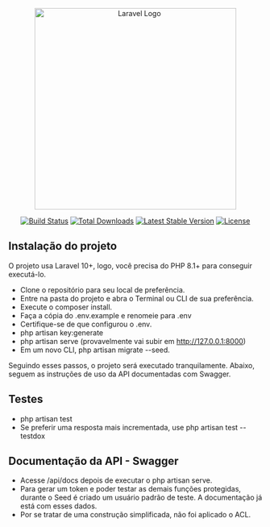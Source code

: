 <p align="center"><a href="https://laravel.com" target="_blank"><img src="https://raw.githubusercontent.com/laravel/art/master/logo-lockup/5%20SVG/2%20CMYK/1%20Full%20Color/laravel-logolockup-cmyk-red.svg" width="400" alt="Laravel Logo"></a></p>

<p align="center">
<a href="https://github.com/laravel/framework/actions"><img src="https://github.com/laravel/framework/workflows/tests/badge.svg" alt="Build Status"></a>
<a href="https://packagist.org/packages/laravel/framework"><img src="https://img.shields.io/packagist/dt/laravel/framework" alt="Total Downloads"></a>
<a href="https://packagist.org/packages/laravel/framework"><img src="https://img.shields.io/packagist/v/laravel/framework" alt="Latest Stable Version"></a>
<a href="https://packagist.org/packages/laravel/framework"><img src="https://img.shields.io/packagist/l/laravel/framework" alt="License"></a>
</p>

## Instalação do projeto

O projeto usa Laravel 10+, logo, você precisa do PHP 8.1+ para conseguir executá-lo.

- Clone o repositório para seu local de preferência.
- Entre na pasta do projeto e abra o Terminal ou CLI de sua preferência.
- Execute o composer install.
- Faça a cópia do .env.example e renomeie para .env
- Certifique-se de que configurou o .env.
- php artisan key:generate
- php artisan serve (provavelmente vai subir em http://127.0.0.1:8000)
- Em um novo CLI, php artisan migrate --seed.

Seguindo esses passos, o projeto será executado tranquilamente.
Abaixo, seguem as instruções de uso da API documentadas com Swagger.

## Testes
- php artisan test
- Se preferir uma resposta mais incrementada, use php artisan test --testdox

## Documentação da API - Swagger
- Acesse /api/docs depois de executar o php artisan serve.
- Para gerar um token e poder testar as demais funções protegidas, durante o Seed é criado um usuário padrão de teste. A documentação já está com esses dados.
- Por se tratar de uma construção simplificada, não foi aplicado o ACL.
